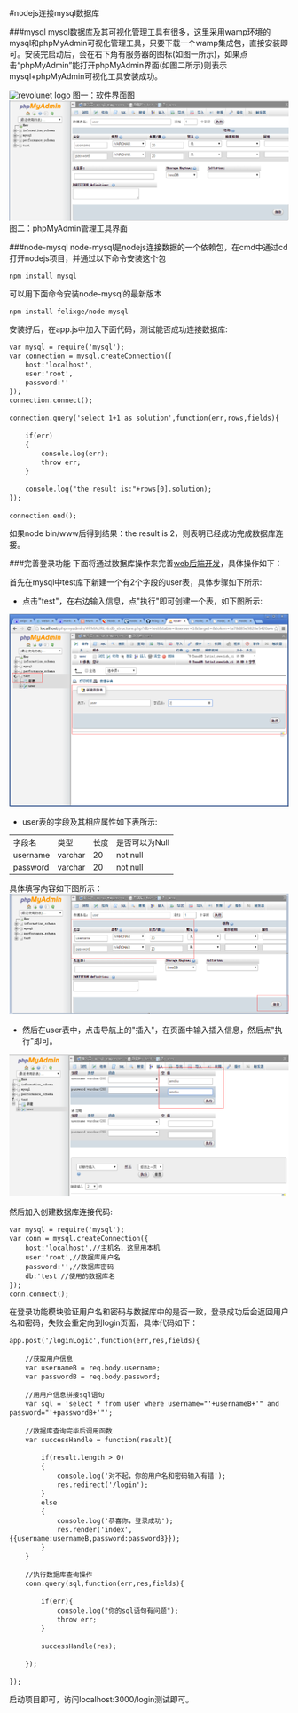 #nodejs连接mysql数据库

###mysql
mysql数据库及其可视化管理工具有很多，这里采用wamp环境的mysql和phpMyAdmin可视化管理工具，只要下载一个wamp集成包，直接安装即可。安装完启动后，会在右下角有服务器的图标(如图一所示)，如果点击“phpMyAdmin”能打开phpMyAdmin界面(如图二所示)则表示mysql+phpMyAdmin可视化工具安装成功。

![revolunet logo](./picForDes/wamp.bmp "revolunet logo")
图一：软件界面图
![revolunet logo](./picForDes/phpMyAdmin.png "revolunet logo")
图二：phpMyAdmin管理工具界面

###node-mysql
node-mysql是nodejs连接数据的一个依赖包，在cmd中通过cd打开nodejs项目，并通过以下命令安装这个包
	
	npm install mysql

可以用下面命令安装node-mysql的最新版本

	npm install felixge/node-mysql

安装好后，在app.js中加入下面代码，测试能否成功连接数据库:

	var mysql = require('mysql');
	var connection = mysql.createConnection({
		host:'localhost',
		user:'root',
		password:''
	});
	connection.connect();

	connection.query('select 1+1 as solution',function(err,rows,fields){

		if(err)
		{
			console.log(err);
			throw err;
		}

		console.log("the result is:"+rows[0].solution);
	});

	connection.end();

如果node bin/www后得到结果：the result is 2，则表明已经成功完成数据库连接。


###完善登录功能
下面将通过数据库操作来完善[web后端开发](https://github.com/acdliu/Blog/blob/gh-pages/nodejs_study/web%E5%90%8E%E7%AB%AF%E5%BC%80%E5%8F%91.md)，具体操作如下：

首先在mysql中test库下新建一个有2个字段的user表，具体步骤如下所示:

- 点击"test"，在右边输入信息，点"执行"即可创建一个表，如下图所示:

![revolunet logo](./picForDes/createUser.png "revolunet logo")

- user表的字段及其相应属性如下表所示:

<table>
	<tr>
		<td>字段名</td>
		<td>类型</td>
		<td>长度</td>
		<td>是否可以为Null</td>
	</tr>
	<tr>
		<td>username</td>
		<td>varchar</td>
		<td>20</td>
		<td>not null</td>
	</tr>
	<tr>
		<td>password</td>
		<td>varchar</td>
		<td>20</td>
		<td>not null</td>
	</tr>
</table>

具体填写内容如下图所示：
![revolunet logo](./picForDes/createZiduan.png "revolunet logo")

- 然后在user表中，点击导航上的"插入"，在页面中输入插入信息，然后点"执行"即可。

![revolunet logo](./picForDes/insertAData.png "revolunet logo")


然后加入创建数据库连接代码:

	var mysql = require('mysql');
	var conn = mysql.createConnection({
		host:'localhost',//主机名，这里用本机
		user:'root',//数据库用户名
		password:'',//数据库密码
		db:'test'//使用的数据库名
	});
	conn.connect();

在登录功能模块验证用户名和密码与数据库中的是否一致，登录成功后会返回用户名和密码，失败会重定向到login页面，具体代码如下：

	app.post('/loginLogic',function(err,res,fields){

		//获取用户信息
		var usernameB = req.body.username;
		var passwordB = req.body.password;

		//用用户信息拼接sql语句
		var sql = 'select * from user where username="'+usernameB+'" and password="'+passwordB+'"';

		//数据库查询完毕后调用函数
		var successHandle = function(result){

			if(result.length > 0)
			{
				console.log('对不起，你的用户名和密码输入有错');
				res.redirect('/login');
			}
			else
			{
				console.log('恭喜你，登录成功');
				res.render('index',{{username:usernameB,password:passwordB}});
			}
		}

		//执行数据库查询操作
		conn.query(sql,function(err,res,fields){

			if(err){
				console.log("你的sql语句有问题");
				throw err;
			}

			successHandle(res);

		});

	});

启动项目即可，访问localhost:3000/login测试即可。

